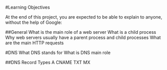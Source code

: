 #Learning Objectives

At the end of this project, you are expected to be able to explain to anyone, without the help of Google:

##General
What is the main role of a web server
What is a child process
Why web servers usually have a parent process and child processes
What are the main HTTP requests

#DNS
What DNS stands for
What is DNS main role

##DNS Record Types
A
CNAME
TXT
MX